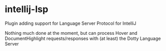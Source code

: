 # intellij-lsp
Plugin adding support for Language Server Protocol for IntelliJ


Nothing much done at the moment, but can process Hover and DocumentHighlight requests/responses with (at least) the Dotty Language Server
